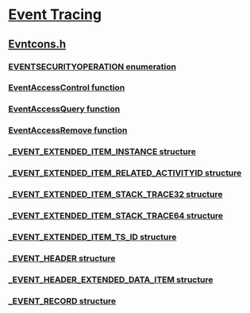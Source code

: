 # [Event Tracing](../_etw/index.md)
## [Evntcons.h](index.md)
### [EVENTSECURITYOPERATION enumeration](../evntcons/ne-evntcons-eventsecurityoperation.md)
### [EventAccessControl function](../evntcons/nf-evntcons-eventaccesscontrol.md)
### [EventAccessQuery function](../evntcons/nf-evntcons-eventaccessquery.md)
### [EventAccessRemove function](../evntcons/nf-evntcons-eventaccessremove.md)
### [_EVENT_EXTENDED_ITEM_INSTANCE structure](../evntcons/ns-evntcons-_event_extended_item_instance.md)
### [_EVENT_EXTENDED_ITEM_RELATED_ACTIVITYID structure](../evntcons/ns-evntcons-_event_extended_item_related_activityid.md)
### [_EVENT_EXTENDED_ITEM_STACK_TRACE32 structure](../evntcons/ns-evntcons-_event_extended_item_stack_trace32.md)
### [_EVENT_EXTENDED_ITEM_STACK_TRACE64 structure](../evntcons/ns-evntcons-_event_extended_item_stack_trace64.md)
### [_EVENT_EXTENDED_ITEM_TS_ID structure](../evntcons/ns-evntcons-_event_extended_item_ts_id.md)
### [_EVENT_HEADER structure](../evntcons/ns-evntcons-_event_header.md)
### [_EVENT_HEADER_EXTENDED_DATA_ITEM structure](../evntcons/ns-evntcons-_event_header_extended_data_item.md)
### [_EVENT_RECORD structure](../evntcons/ns-evntcons-_event_record.md)
